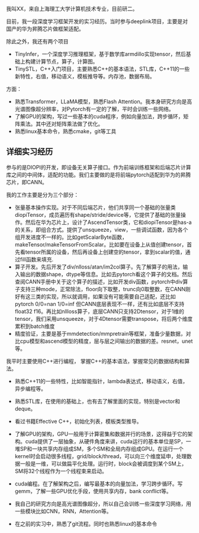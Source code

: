 我叫XX，来自上海理工大学计算机技术专业，目前研二。

目前，我一段深度学习框架开发的实习经历。当时参与deeplink项目，主要是对国产的华为昇腾芯片做框架适配。

除此之外，我还有两个项目

- TinyInfer，一个深度学习推理框架，基于数学库armdillo实现tensor，然后基础上构建计算节点，算子，计算图。
- TinySTL，C++入门项目，主要熟悉C++的基本语法，STL库，C++11的一些新特性，右值，移动语义，模板推导等。内存池，数据布局。

方面：

- 熟悉Transformer，LLaMA模型，熟悉Flash Attention。我本身研究方向是高光谱图像超分辨率，对Pytorch有一定的了解，平时会训练一些网络。
- 了解GPU的架构，写过一些基本的cuda程序，例如向量加法，跨步循环，矩阵乘法。其中还对矩阵乘法做了优化。
- 熟悉linux基本命令，熟悉cmake，git等工具



## 详细实习经历

 参与的是DIOPI的开发，即设备无关算子接口。作为前端训练框架和后端芯片计算库之间的中间体，适配的功能。我们主要做的是将前端pytorch适配到华为的昇腾芯片，即CANN。

我的工作主要是分为三个部分：

- 张量基本操作实现。对于不同后端芯片，他们共享同一个基础的张量类diopiTensor，成员遍历有shape/stride/device等，它提供了基础的张量操作。然后在华为芯片上，设计了AscendTensor类，它和diopiTensor是has-a的关系，即组合方式。提供了unsqueeze，view，一些调试函数，因为各个组开发进度不一样的。比如getScalarByte函数，makeTensor/makeTensorFromScalar。比如要在设备上从值创建tensor，首先看tensor所属的设备，然后再设备上创建空的tensor，拿到scalar的值，通过fill函数来填充.
- 算子开发。先后开发了div/nlloss/atan/im2col算子。先了解算子的用法，输入输出的数据shape，dtype等信息。比如去pytorch看这个算子的文档。然后查阅CANN手册中关于这个算子的描述，比如开发div函数，pytorch中div算子支持三种mode，正常除法，floor向下取整，trunc向0取整数，在CANN刚好有这三类的实现，所以就调用，如果没有可能需要自己适配，还比如pytorch 0/0=nan 1/0=inf 但CANN底层表现不一样，还有比如底层不支持float32 f16。再比如nllloss算子，底层CANN只支持2Dtensor，对于1维的tensor，我们采用unsqueeze，对于4Dtensor需要transpose，将后两个维度累积到batch维度
- 精度验证，主要是基于mmdetection/mmpretrain等框架，准备少量数据，对比cpu模型和ascend模型的精度，层与层之间输出的数据的差。resnet，unet等。









我平时主要使用C++进行编程， 掌握C++的基本语法，掌握常见的数据结构和算法。

- 熟悉C++11的一些特性，比如智能指针，lambda表达式，移动语义，右值，异步编程等。

- 熟悉STL库，在使用的基础上，也有去了解里面的实现，特别是vector和deque。

- 看过书籍Effective C++，初始化列表，模板类型推导。

- 了解GPU的架构，GPU一般用于计算密集和数据并行的场景，这得益于它的架构。cuda提供了一层抽象，从硬件角度来讲，cuda运行的基本单位是SP，一堆SP和一块共享内存组成SM，多个SM和全局内存组成GPU。在运行一个kernel时会启动很多线程，grid/block/thread，可以向三个维度延申，处理数据一般是一维，可以做扁平化处理。运行时，block会被调度到某个SM上，SM将32个线程作为一个线程束来启动。
- cuda编程。在了解架构之后，编写最基本的向量加法，学习跨步循环。写gemm，了解一些GPU优化手段，使用共享内存，bank conflict等。
- 我自己的研究方向是高光谱图像超分，所以自己会训练一些深度学习网络，用一些模块比如CNN，RNN，Attention等。
- 在之前的实习中，熟悉了git流程。同时也熟悉linux的基本命令





